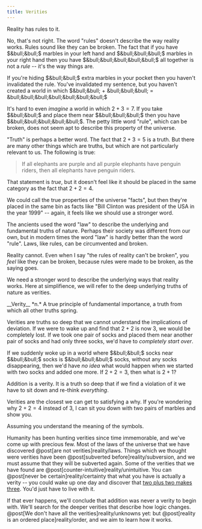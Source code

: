 ```yaml
---
title: Verities
---
```

Reality has rules to it.

No, that's not right. The word "rules" doesn't describe the way reality works. Rules sound like they can be broken. The fact that if you have $&bull;&bull;$ marbles in your left hand and $&bull;&bull;&bull;$ marbles in your right hand then you have $&bull;&bull;&bull;&bull;&bull;$ all together is not a *rule* -- it's the way things are.

If you're hiding $&bull;&bull;$ extra marbles in your pocket then you haven't invalidated the rule. You've invalidated my sentence, but you haven't created a world in which $&bull;&bull; + &bull;&bull;&bull; = &bull;&bull;&bull;&bull;&bull;&bull;&bull;$

It's hard to even *imagine* a world in which $2 + 3 = 7$. If you take $&bull;&bull;$ and place them near $&bull;&bull;&bull;$ then you have $&bull;&bull;&bull;&bull;&bull;$. The petty little word "rule", which can be broken, does not seem apt to describe this property of the universe.

"Truth" is perhaps a better word. The fact that $2 + 3 = 5$ is a truth. But there are many other things which are truths, but which are not particularly relevant to us. The following is true:

> If all elephants are purple and all purple elephants have penguin riders, then all elephants have penguin riders.

That statement is *true*, but it doesn't feel like it should be placed in the same category as the fact that $2 + 2 = 4$.

We could call the true properties of the universe "facts", but then they're placed in the same bin as facts like "Bill Clinton was president of the USA in the year 1999" -- again, it feels like we should use a stronger word.

The ancients used the word "law" to describe the underlying and fundamental truths of nature. Perhaps their society was different from our own, but in modern times the word "law" is hardly better than the word "rule". Laws, like rules, can be circumvented and broken.

Reality cannot. Even when I say "the rules of reality can't be broken", you *feel* like they can be broken, because rules were made to be broken, as the saying goes.

We need a stronger word to describe the underlying ways that reality works. Here at simplifience, we will refer to the deep underlying truths of nature as <span class="define" markdown="inline">verities</span>.

<aside class="define" markdown="block">
__Verity__ *n.* A true principle of fundamental importance, a truth from which all other truths spring.
</aside>

Verities are truths so deep that we cannot understand the implications of deviation. If we were to wake up and find that $2 + 2$ is now $3$, we would be completely lost. If we took one pair of socks and placed them near another pair of socks and had only three socks, we'd have to *completely start over*.

If we suddenly woke up in a world where $&bull;&bull;$ socks near $&bull;&bull;$ socks is $&bull;&bull;&bull;$ socks, without any socks disappearing, then we'd have *no idea* what would happen when we started with two socks and added one more. If $2+2=3$, then what is $2+1$?

Addition is a verity. It is a truth so deep that if we find a violation of it we have to sit down and re-think *everything*.

Verities are the closest we can get to satisfying a why. If you're wondering why $2 + 2 = 4$ instead of $3$, I can sit you down with two pairs of marbles and <span class="info" markdown="inline">show you</span>.

<aside class="info" markdown="block">
Assuming you understand the meaning of the symbols.
</aside>

Humanity has been hunting verities since time immemorable, and we've come up with precious few. Most of the laws of the universe that we have discovered @post[are not verities]reality/laws. Things which we thought were verities have been @post[subverted before]reality/subversion, and we must assume that they will be subverted again. Some of the verities that we have found are @post[counter-intuitive]reality/unintuitive. You can @post[never be certain]reality/certainty that what you have is actually a verity -- you could wake up one day and discover that [two plus two makes three](http://lesswrong.com/lw/jr/how_to_convince_me_that_2_2_3/). You'd just have to live with it.

If that ever happens, we'll conclude that addition was never a verity to begin with. We'll search for the deeper verities that describe how logic changes. @post[We don't have all the verities]reality/unknowns yet: but @post[reality is an ordered place]reality/order, and we aim to learn how it works.
